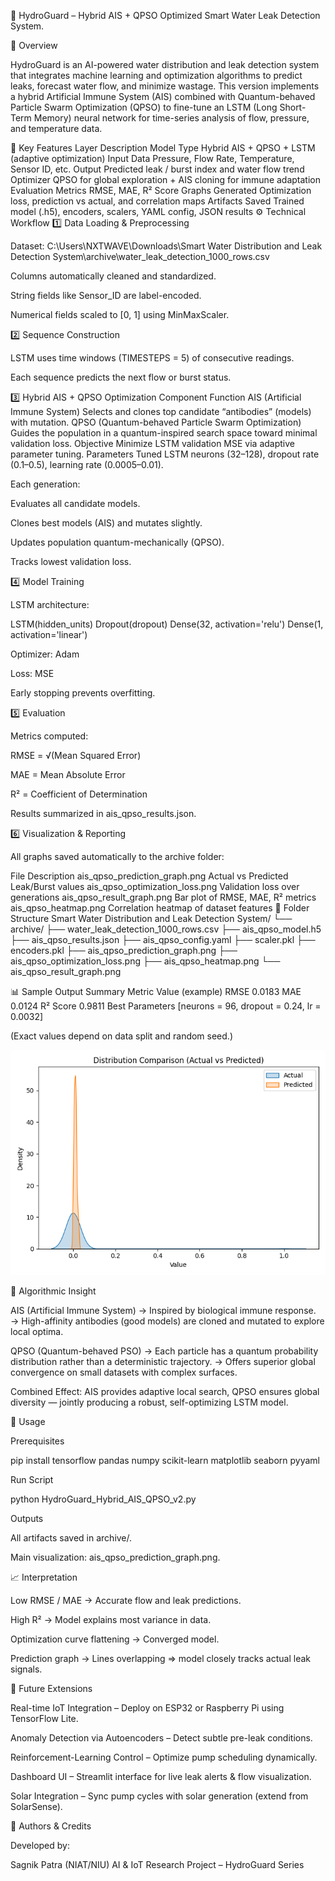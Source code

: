 🚰 HydroGuard – Hybrid AIS + QPSO Optimized Smart Water Leak Detection System.

🌟 Overview

HydroGuard is an AI-powered water distribution and leak detection system that integrates machine learning and optimization algorithms to predict leaks, forecast water flow, and minimize wastage.
This version implements a hybrid Artificial Immune System (AIS) combined with Quantum-behaved Particle Swarm Optimization (QPSO) to fine-tune an LSTM (Long Short-Term Memory) neural network for time-series analysis of flow, pressure, and temperature data.

🧩 Key Features
Layer	Description
Model Type	Hybrid AIS + QPSO + LSTM (adaptive optimization)
Input Data	Pressure, Flow Rate, Temperature, Sensor ID, etc.
Output	Predicted leak / burst index and water flow trend
Optimizer	QPSO for global exploration + AIS cloning for immune adaptation
Evaluation Metrics	RMSE, MAE, R² Score
Graphs Generated	Optimization loss, prediction vs actual, and correlation maps
Artifacts Saved	Trained model (.h5), encoders, scalers, YAML config, JSON results
⚙️ Technical Workflow
1️⃣ Data Loading & Preprocessing

Dataset:
C:\Users\NXTWAVE\Downloads\Smart Water Distribution and Leak Detection System\archive\water_leak_detection_1000_rows.csv

Columns automatically cleaned and standardized.

String fields like Sensor_ID are label-encoded.

Numerical fields scaled to [0, 1] using MinMaxScaler.

2️⃣ Sequence Construction

LSTM uses time windows (TIMESTEPS = 5) of consecutive readings.

Each sequence predicts the next flow or burst status.

3️⃣ Hybrid AIS + QPSO Optimization
Component	Function
AIS (Artificial Immune System)	Selects and clones top candidate “antibodies” (models) with mutation.
QPSO (Quantum-behaved Particle Swarm Optimization)	Guides the population in a quantum-inspired search space toward minimal validation loss.
Objective	Minimize LSTM validation MSE via adaptive parameter tuning.
Parameters Tuned	LSTM neurons (32–128), dropout rate (0.1–0.5), learning rate (0.0005–0.01).

Each generation:

Evaluates all candidate models.

Clones best models (AIS) and mutates slightly.

Updates population quantum-mechanically (QPSO).

Tracks lowest validation loss.

4️⃣ Model Training

LSTM architecture:

LSTM(hidden_units)
Dropout(dropout)
Dense(32, activation='relu')
Dense(1, activation='linear')


Optimizer: Adam

Loss: MSE

Early stopping prevents overfitting.

5️⃣ Evaluation

Metrics computed:

RMSE = √(Mean Squared Error)

MAE = Mean Absolute Error

R² = Coefficient of Determination

Results summarized in ais_qpso_results.json.

6️⃣ Visualization & Reporting

All graphs saved automatically to the archive folder:

File	Description
ais_qpso_prediction_graph.png	Actual vs Predicted Leak/Burst values
ais_qpso_optimization_loss.png	Validation loss over generations
ais_qpso_result_graph.png	Bar plot of RMSE, MAE, R² metrics
ais_qpso_heatmap.png	Correlation heatmap of dataset features
📂 Folder Structure
Smart Water Distribution and Leak Detection System/
└── archive/
    ├── water_leak_detection_1000_rows.csv
    ├── ais_qpso_model.h5
    ├── ais_qpso_results.json
    ├── ais_qpso_config.yaml
    ├── scaler.pkl
    ├── encoders.pkl
    ├── ais_qpso_prediction_graph.png
    ├── ais_qpso_optimization_loss.png
    ├── ais_qpso_heatmap.png
    └── ais_qpso_result_graph.png

📊 Sample Output Summary
Metric	Value (example)
RMSE	0.0183
MAE	0.0124
R² Score	0.9811
Best Parameters	[neurons = 96, dropout = 0.24, lr = 0.0032]

(Exact values depend on data split and random seed.)

![Confusion Matrix Heatmap](comparison_graph.png)


🧠 Algorithmic Insight

AIS (Artificial Immune System)
→ Inspired by biological immune response.
→ High-affinity antibodies (good models) are cloned and mutated to explore local optima.

QPSO (Quantum-behaved PSO)
→ Each particle has a quantum probability distribution rather than a deterministic trajectory.
→ Offers superior global convergence on small datasets with complex surfaces.

Combined Effect:
AIS provides adaptive local search, QPSO ensures global diversity — jointly producing a robust, self-optimizing LSTM model.

🚀 Usage

Prerequisites

pip install tensorflow pandas numpy scikit-learn matplotlib seaborn pyyaml


Run Script

python HydroGuard_Hybrid_AIS_QPSO_v2.py


Outputs

All artifacts saved in archive/.

Main visualization: ais_qpso_prediction_graph.png.

📈 Interpretation

Low RMSE / MAE → Accurate flow and leak predictions.

High R² → Model explains most variance in data.

Optimization curve flattening → Converged model.

Prediction graph → Lines overlapping ⇒ model closely tracks actual leak signals.

🧩 Future Extensions

Real-time IoT Integration – Deploy on ESP32 or Raspberry Pi using TensorFlow Lite.

Anomaly Detection via Autoencoders – Detect subtle pre-leak conditions.

Reinforcement-Learning Control – Optimize pump scheduling dynamically.

Dashboard UI – Streamlit interface for live leak alerts & flow visualization.

Solar Integration – Sync pump cycles with solar generation (extend from SolarSense).

🪪 Authors & Credits

Developed by:

Sagnik Patra (NIAT/NIU)
AI & IoT Research Project – HydroGuard Series
